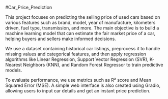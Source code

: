 #Car_Price_Prediction

This project focuses on predicting the selling price of used cars based on various features such as brand, model, year of manufacture, kilometers driven, fuel type, transmission, and more. The main objective is to build a machine learning model that can estimate the fair market price of a car, helping buyers and sellers make informed decisions.

We use a dataset containing historical car listings, preprocess it to handle missing values and categorical features, and then apply regression algorithms like Linear Regression, Support Vector Regression (SVR), K-Nearest Neighbors (KNN), and Random Forest Regressor to train predictive models.

To evaluate performance, we use metrics such as R² score and Mean Squared Error (MSE). A simple web interface is also created using Gradio, allowing users to input car details and get an instant price prediction.
